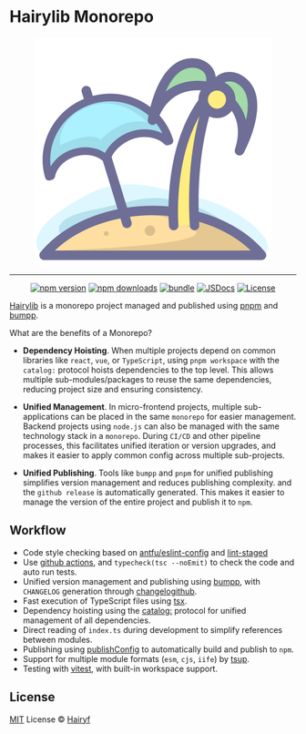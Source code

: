 # Hairylib Monorepo

<div align="center"> <img src="docs/public/logo.svg" > </div>

****

<div align="center">

[![npm version][npm-version-src]][npm-version-href]
[![npm downloads][npm-downloads-src]][npm-downloads-href]
[![bundle][bundle-src]][bundle-href]
[![JSDocs][jsdocs-src]][jsdocs-href]
[![License][license-src]][license-href]

</div>

[Hairylib](https://hairylib.com/) is a monorepo project managed and published using [pnpm](https://pnpm.io/) and [bumpp](https://github.com/antfu-collective/bumpp).

What are the benefits of a Monorepo?

- **Dependency Hoisting**. When multiple projects depend on common libraries like `react`, `vue`, or `TypeScript`, using `pnpm workspace` with the `catalog:` protocol hoists dependencies to the top level. This allows multiple sub-modules/packages to reuse the same dependencies, reducing project size and ensuring consistency.

- **Unified Management**. In micro-frontend projects, multiple sub-applications can be placed in the same `monorepo` for easier management. Backend projects using `node.js` can also be managed with the same technology stack in a `monorepo`. During `CI/CD` and other pipeline processes, this facilitates unified iteration or version upgrades, and makes it easier to apply common config across multiple sub-projects.

- **Unified Publishing**. Tools like `bumpp` and `pnpm` for unified publishing simplifies version management and reduces publishing complexity. and the `github release` is automatically generated. This makes it easier to manage the version of the entire project and publish it to `npm`.

## Workflow

- Code style checking based on [antfu/eslint-config](https://github.com/antfu/eslint-config)  and [lint-staged](https://github.com/lint-staged/lint-staged)
- Use [github actions](/.github/workflows), and `typecheck(tsc --noEmit)` to check the code and auto run tests.
- Unified version management and publishing using [bumpp](https://github.com/antfu-collective/bumpp), with `CHANGELOG` generation through [changelogithub](https://github.com/antfu/changelogithub).
- Fast execution of TypeScript files using [tsx](https://tsx.is).
- Dependency hoisting using the [catalog:](https://pnpm.io/catalogs) protocol for unified management of all dependencies.
- Direct reading of `index.ts` during development to simplify references between modules.
- Publishing using [publishConfig](https://pnpm.io/package_json#publishconfig) to automatically build and publish to `npm`.
- Support for multiple module formats (`esm`, `cjs`, `iife`) by [tsup](https://tsup.egoist.dev/).
- Testing with [vitest](https://vitest.dev/), with built-in workspace support.

## License

[MIT](./LICENSE) License © [Hairyf](https://github.com/hairyf)

<!-- Badges -->

[npm-version-src]: https://img.shields.io/npm/v/@hairy/utils?style=flat&colorA=080f12&colorB=1fa669
[npm-version-href]: https://npmjs.com/package/@hairy/utils
[npm-downloads-src]: https://img.shields.io/npm/dm/@hairy/utils?style=flat&colorA=080f12&colorB=1fa669
[npm-downloads-href]: https://npmjs.com/package/@hairy/utils
[bundle-src]: https://img.shields.io/bundlephobia/minzip/@hairy/utils?style=flat&colorA=080f12&colorB=1fa669&label=minzip
[bundle-href]: https://bundlephobia.com/result?p=@hairy/utils
[license-src]: https://img.shields.io/github/license/hairyf/hairylib.svg?style=flat&colorA=080f12&colorB=1fa669
[license-href]: https://github.com/hairyf/hairylib/blob/main/LICENSE
[jsdocs-src]: https://img.shields.io/badge/jsdocs-reference-080f12?style=flat&colorA=080f12&colorB=1fa669
[jsdocs-href]: https://www.jsdocs.io/package/@hairy/utils
